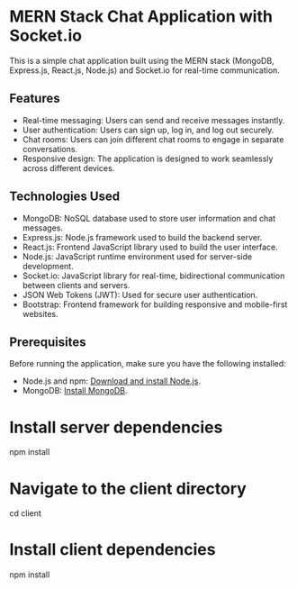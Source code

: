 # MERN Stack Chat Application with Socket.io

This is a simple chat application built using the MERN stack (MongoDB, Express.js, React.js, Node.js) and Socket.io for real-time communication.

## Features

- Real-time messaging: Users can send and receive messages instantly.
- User authentication: Users can sign up, log in, and log out securely.
- Chat rooms: Users can join different chat rooms to engage in separate conversations.
- Responsive design: The application is designed to work seamlessly across different devices.

## Technologies Used

- MongoDB: NoSQL database used to store user information and chat messages.
- Express.js: Node.js framework used to build the backend server.
- React.js: Frontend JavaScript library used to build the user interface.
- Node.js: JavaScript runtime environment used for server-side development.
- Socket.io: JavaScript library for real-time, bidirectional communication between clients and servers.
- JSON Web Tokens (JWT): Used for secure user authentication.
- Bootstrap: Frontend framework for building responsive and mobile-first websites.

## Prerequisites

Before running the application, make sure you have the following installed:

- Node.js and npm: [Download and install Node.js](https://nodejs.org/).
- MongoDB: [Install MongoDB](https://docs.mongodb.com/manual/installation/).

# Install server dependencies

npm install

# Navigate to the client directory

cd client

# Install client dependencies

npm install

```

```
